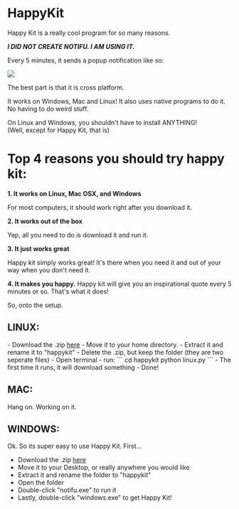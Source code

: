 HappyKit
========
Happy Kit is a really cool program for so many reasons. 

***I DID NOT CREATE NOTIFU. I AM USING IT.***

Every 5 minutes, it sends a popup notification like so:

<img src="http://nexae.ryanzaleski.com/img/HappyCrop.JPG">

The best part is that it is cross platform.

It works on Windows, Mac and Linux! It also uses native programs to do it. No having to do weird stuff.

On Linux and Windows, you shouldn't have to install ANYTHING!
<br />
(Well, except for Happy Kit, that is)

<h1>Top 4 reasons you should try happy kit:</h1>

<b>1. It works on Linux, Mac OSX, and Windows</b>

For most computers, it should work right after you download it.

<b>2. It works out of the box</b>

Yep, all you need to do is download it and run it.

<b>3. It just works great</b>

Happy kit simply works great! It's there when you need it and out of your way when you don't need it.

<b>4. It makes you happy.</b>
Happy kit will give you an inspirational quote every 5 minutes or so. That's what it does!

So, onto the setup.

<h2>LINUX:</h2>
- Download the .zip <a href="https://github.com/Nexae/HappyKit/archive/master.zip">here</a>
- Move it to your home directory.
- Extract it and rename it to "happykit" 
- Delete the .zip, but keep the folder (they are two seperate files)
- Open terminal
- run:
```
cd happykit
python linux.py
```
- The first time it runs, it will download something
- Done! 


<h2>MAC: </h2>
Hang on. Working on it.


<h2>WINDOWS: </h2>
Ok. So its super easy to use Happy Kit. First...

- Download the .zip <a href="https://github.com/Nexae/HappyKit/archive/master.zip">here</a>
- Move it to your Desktop, or really anywhere you would like
- Extract it and rename the folder to "happykit"
- Open the folder
- Double-click "notifu.exe" to run it
- Lastly, double-click "windows.exe" to get Happy Kit!
